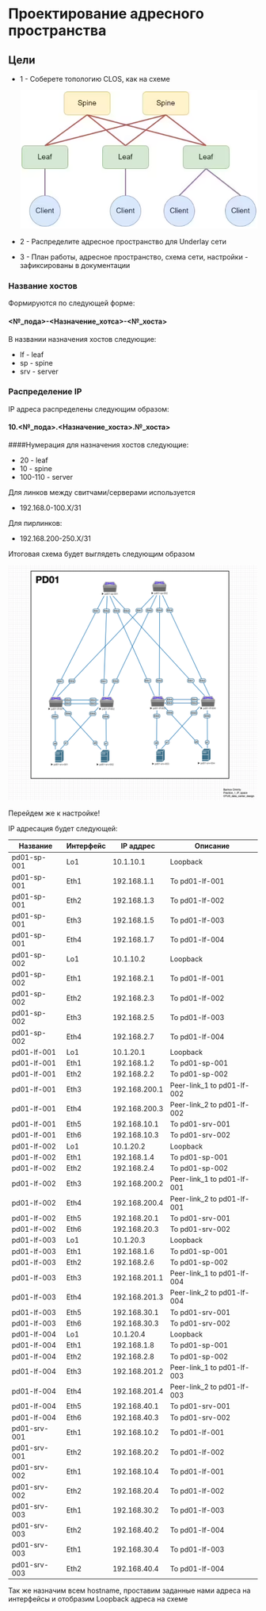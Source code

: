 # Проектирование адресного пространства

## Цели

- 1 - Соберете топологию CLOS, как на схеме 

  ![alt text](https://github.com/Deselerrano/-design_data_center/blob/main/pictures/task_topology.png?raw=true)

- 2 - Распределите адресное пространство для Underlay сети

- 3 - План работы, адресное пространство, схема сети, настройки - зафиксированы в документации

### Название хостов

Формируются по следующей форме: 
	
#### <№_пода>-<Назначение_хотса>-<№_хоста>

В названии назначения хостов следующие:

- lf - leaf
- sp - spine
- srv - server

### Распределение IP

IP адреса распределены следующим образом:

#### 10.<№_пода>.<Назначение_хоста>.№_хоста>

####Нумерация для назначения хостов следующие:

- 20 - leaf
- 10 - spine
- 100-110 - server

Для линков между свитчами/серверами используется

- 192.168.0-100.X/31

Для пирлинков:

- 192.168.200-250.X/31

Итоговая схема будет выглядеть следующим образом

 
![alt text](https://github.com/Deselerrano/-design_data_center/blob/main/pictures/edited_task_topology_1.png?raw=true)

Перейдем же к настройке!

IP адресация будет следующей:

| Название      | Интерфейс     | IP аддрес        | Описание                         |
| ------------- | ------------- | ---------------- | -------------------------------- |
| pd01-sp-001   | Lo1           | 10.1.10.1        | Loopback                         |
| pd01-sp-001   | Eth1          | 192.168.1.1      | To pd01-lf-001                   |
| pd01-sp-001   | Eth2          | 192.168.1.3      | To pd01-lf-002                   |
| pd01-sp-001   | Eth3          | 192.168.1.5      | To pd01-lf-003                   |
| pd01-sp-001   | Eth4          | 192.168.1.7      | To pd01-lf-004                   |
| pd01-sp-002   | Lo1           | 10.1.10.2        | Loopback                         |
| pd01-sp-002   | Eth1          | 192.168.2.1      | To pd01-lf-001                   |
| pd01-sp-002   | Eth2          | 192.168.2.3      | To pd01-lf-002                   |
| pd01-sp-002   | Eth3          | 192.168.2.5      | To pd01-lf-003                   |
| pd01-sp-002   | Eth4          | 192.168.2.7      | To pd01-lf-004                   |
| pd01-lf-001   | Lo1           | 10.1.20.1        | Loopback                         |
| pd01-lf-001   | Eth1          | 192.168.1.2      | To pd01-sp-001                   |
| pd01-lf-001   | Eth2          | 192.168.2.2      | To pd01-sp-002                   |
| pd01-lf-001   | Eth3          | 192.168.200.1    | Peer-link_1 to pd01-lf-002       |
| pd01-lf-001   | Eth4          | 192.168.200.3    | Peer-link_2 to pd01-lf-002       |
| pd01-lf-001   | Eth5          | 192.168.10.1     | To pd01-srv-001                  |
| pd01-lf-001   | Eth6          | 192.168.10.3     | To pd01-srv-002                  | 
| pd01-lf-002   | Lo1           | 10.1.20.2        | Loopback                         |
| pd01-lf-002   | Eth1          | 192.168.1.4      | To pd01-sp-001                   |
| pd01-lf-002   | Eth2          | 192.168.2.4      | To pd01-sp-002                   |
| pd01-lf-002   | Eth3          | 192.168.200.2    | Peer-link_1 to pd01-lf-001       |
| pd01-lf-002   | Eth4          | 192.168.200.4    | Peer-link_2 to pd01-lf-001       |
| pd01-lf-002   | Eth5          | 192.168.20.1     | To pd01-srv-001                  |
| pd01-lf-002   | Eth6          | 192.168.20.3     | To pd01-srv-002                  | 
| pd01-lf-003   | Lo1           | 10.1.20.3        | Loopback                         |
| pd01-lf-003   | Eth1          | 192.168.1.6      | To pd01-sp-001                   |
| pd01-lf-003   | Eth2          | 192.168.2.6      | To pd01-sp-002                   |
| pd01-lf-003   | Eth3          | 192.168.201.1    | Peer-link_1 to pd01-lf-004       |
| pd01-lf-003   | Eth4          | 192.168.201.3    | Peer-link_2 to pd01-lf-004       |
| pd01-lf-003   | Eth5          | 192.168.30.1     | To pd01-srv-001                  |
| pd01-lf-003   | Eth6          | 192.168.30.3     | To pd01-srv-002                  | 
| pd01-lf-004   | Lo1           | 10.1.20.4        | Loopback                         |
| pd01-lf-004   | Eth1          | 192.168.1.8      | To pd01-sp-001                   |
| pd01-lf-004   | Eth2          | 192.168.2.8      | To pd01-sp-002                   |
| pd01-lf-004   | Eth3          | 192.168.201.2    | Peer-link_1 to pd01-lf-003       |
| pd01-lf-004   | Eth4          | 192.168.201.4    | Peer-link_2 to pd01-lf-003       |
| pd01-lf-004   | Eth5          | 192.168.40.1     | To pd01-srv-001                  |
| pd01-lf-004   | Eth6          | 192.168.40.3     | To pd01-srv-002                  |
| pd01-srv-001  | Eth1          | 192.168.10.2     | To pd01-lf-001                   |
| pd01-srv-001  | Eth2          | 192.168.20.2     | To pd01-lf-002                   | 
| pd01-srv-002  | Eth1          | 192.168.10.4     | To pd01-lf-001                   |
| pd01-srv-002  | Eth2          | 192.168.20.4     | To pd01-lf-002                   | 
| pd01-srv-003  | Eth1          | 192.168.30.2     | To pd01-lf-003                   |
| pd01-srv-003  | Eth2          | 192.168.40.2     | To pd01-lf-004                   |
| pd01-srv-003  | Eth1          | 192.168.30.4     | To pd01-lf-003                   |
| pd01-srv-003  | Eth2          | 192.168.40.4     | To pd01-lf-004                   | 

Так же назначим всем hostname, проставим заданные нами адреса на интерфейсы и отобразим Loopback адреса на схеме

